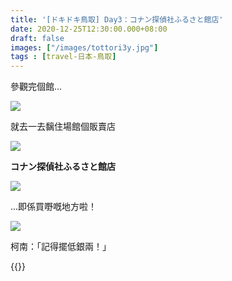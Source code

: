 ```yaml
---
title: '[ドキドキ鳥取] Day3：コナン探偵社ふるさと館店'
date: 2020-12-25T12:30:00.000+08:00
draft: false
images: ["/images/tottori3y.jpg"]
tags : [travel-日本-鳥取]
---
```


參觀完個館...

![](/images/tottori3y.jpg)

就去一去黐住場館個販賣店    

![](/images/tottori3y1.jpg)

**コナン探偵社ふるさと館店**  

![](/images/tottori3y2.jpg)

...即係買嘢嘅地方啦！  

![](/images/tottori3y3.jpg)

柯南：「記得擺低銀兩！」  
  
  
   
   
{{<tottori>}}  
